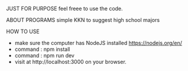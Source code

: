 
JUST FOR PURPOSE
feel freee to use the code.

ABOUT PROGRAMS
simple KKN to suggest high school majors

HOW TO USE
- make sure the computer has NodeJS installed https://nodejs.org/en/
- command : npm install
- command : npm run dev
- visit at http://localhost:3000 on your browser.
